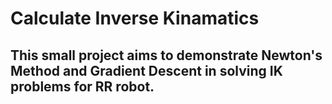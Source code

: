 # Calculate Inverse Kinamatics
## This small project aims to demonstrate Newton's Method and Gradient Descent in solving IK problems for RR robot.

